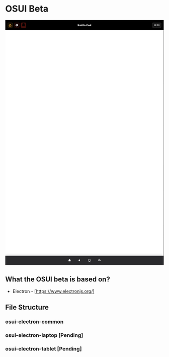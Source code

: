 # OSUI Beta


<center> <img src="./01.png" width="600px"> </center>

## What the OSUI beta is based on?

- Electron
        - [https://www.electronjs.org/]

## File Structure

### osui-electron-common
### osui-electron-laptop [Pending]
### osui-electron-tablet [Pending]